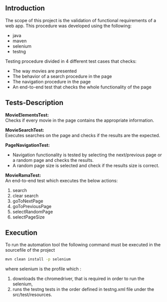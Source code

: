 Introduction
------------------
The scope of this project is the validation of functional requirements of a web app. This procedure was developed using the following:
 * java
 * maven
 * selenium
 * testng

Testing procedure divided in 4 different test cases that checks:
 * The way movies are presented
 * The behavior of a search procedure in the page
 * The navigation procedure in the page
 * An end-to-end test that checks the whole functionality of the page

Tests-Description
------------------

**MovieElementsTest:**<br />
Checks if every movie in the page contains the appropriate information.

**MovieSearchTest:**<br />
Executes searches on the page and checks if the results are the expected.

**PageNavigationTest:**<br />
 * Navigation functionality is tested by selecting the next/previous page or a random page and checks the results. 
 * A random page size is selected and check if the results size is correct.

**MovieRamaTest:**<br />
An end-to-end test which executes the below actions:
 1. search 
 2. clear search
 3. goToNextPage
 4. goToPreviousPage
 5. selectRandomPage
 6. selectPageSize

Execution
------------------

To run the automation tool the following command must be executed in the sourcefile of the project

```bash
mvn clean install -p selenium
```

where selenium is the profile which : 
 1. downloads the chromedriver, that is required in order to run the selenium,
 2. runs the testng tests in the order defined in testng.xml file under the src/test/resources.

